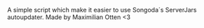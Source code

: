 A simple script which make it easier to use Songoda´s ServerJars autoupdater.
Made by Maximilian Otten <3

